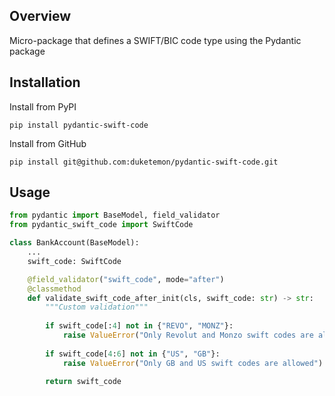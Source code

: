 ## Overview
Micro-package that defines a SWIFT/BIC code type using the Pydantic package

## Installation
Install from PyPI
```commandline
pip install pydantic-swift-code
```
Install from GitHub
```commandline
pip install git@github.com:duketemon/pydantic-swift-code.git
```

## Usage
```python
from pydantic import BaseModel, field_validator
from pydantic_swift_code import SwiftCode

class BankAccount(BaseModel):
    ...
    swift_code: SwiftCode

    @field_validator("swift_code", mode="after")
    @classmethod
    def validate_swift_code_after_init(cls, swift_code: str) -> str:
        """Custom validation"""
        
        if swift_code[:4] not in {"REVO", "MONZ"}:
            raise ValueError("Only Revolut and Monzo swift codes are allowed")
        
        if swift_code[4:6] not in {"US", "GB"}:
            raise ValueError("Only GB and US swift codes are allowed")
        
        return swift_code
```
